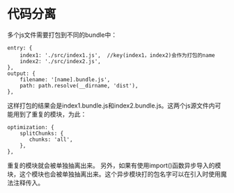 代码分离
===
多个js文件需要打包到不同的bundle中：
```
entry: {
    index1: './src/index1.js',  //key(index1，index2)会作为打包的name
    index2: './src/index2.js',
},
output: {
    filename: '[name].bundle.js',
    path: path.resolve(__dirname, 'dist'),
},
```
这样打包的结果会是index1.bundle.js和index2.bundle.js。这两个js源文件内可能用到了重复的模块，为此：
```
optimization: {
    splitChunks: {
       chunks: 'all',
    },
},
```
重复的模块就会被单独抽离出来。
另外，如果有使用import()函数异步导入的模块，这个模块也会被单独抽离出来。这个异步模块打的包名字可以在引入时使用魔法注释传入。
